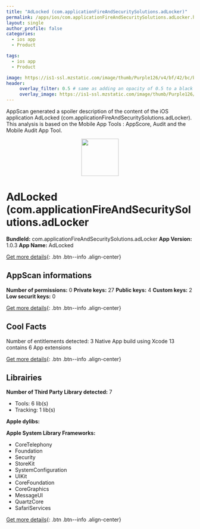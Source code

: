 ```yaml
---
title: "AdLocked (com.applicationFireAndSecuritySolutions.adLocker)"
permalink: /apps/ios/com.applicationFireAndSecuritySolutions.adLocker.html
layout: single
author_profile: false
categories: 
  - ios app 
  - Product 

tags: 
  - ios app 
  - Product 

image: https://is1-ssl.mzstatic.com/image/thumb/Purple126/v4/bf/42/bc/bf42bc52-2d1f-e1a5-9c03-0ec2c3df65db/AppIcon-1x_U007emarketing-0-6-0-85-220.png/512x512bb.jpg
header: 
     overlay_filter: 0.5 # same as adding an opacity of 0.5 to a black background
     overlay_image: https://is1-ssl.mzstatic.com/image/thumb/Purple126/v4/bf/42/bc/bf42bc52-2d1f-e1a5-9c03-0ec2c3df65db/AppIcon-1x_U007emarketing-0-6-0-85-220.png/512x512bb.jpg
---
```

AppScan generated a spoiler description of the content of the iOS application AdLocked (com.applicationFireAndSecuritySolutions.adLocker). This analysis is based on the Mobile App Tools : AppScore, Audit and the Mobile Audit App Tool.

  
  
<div style="text-align: center;"><img src="https://is1-ssl.mzstatic.com/image/thumb/Purple126/v4/bf/42/bc/bf42bc52-2d1f-e1a5-9c03-0ec2c3df65db/AppIcon-1x_U007emarketing-0-6-0-85-220.png/512x512bb.jpg" width="100" height="100"></div>  
  
# AdLocked (com.applicationFireAndSecuritySolutions.adLocker

**BundleId:** com.applicationFireAndSecuritySolutions.adLocker
**App Version:** 1.0.3
**App Name:** AdLocked


[Get more details](/pricing.html){: .btn .btn--info .align-center}  
  
## AppScan informations 

**Number of permissions:** 0
**Private keys:** 27
**Public keys:** 4
**Custom keys:** 2
**Low securit keys:** 0
  
[Get more details](/pricing.html){: .btn .btn--info .align-center}

## Cool Facts

Number of entitlements detected: 3
Native App
build using Xcode 13
contains 6 App extensions
  
[Get more details](/pricing.html){: .btn .btn--info .align-center}

## Librairies 
**Number of Third Party Library detected:** 7
- Tools: 6 lib(s)
- Tracking: 1 lib(s)

**Apple dylibs:**


**Apple System Library Frameworks:**
- CoreTelephony
- Foundation
- Security
- StoreKit
- SystemConfiguration
- UIKit
- CoreFoundation
- CoreGraphics
- MessageUI
- QuartzCore
- SafariServices


  
[Get more details](/pricing.html){: .btn .btn--info .align-center}

